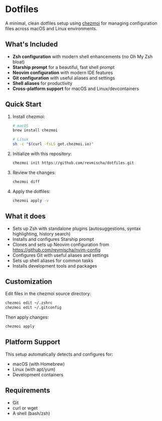 # Dotfiles

A minimal, clean dotfiles setup using [chezmoi](https://www.chezmoi.io/) for managing configuration files across macOS and Linux environments.

## What's Included

- **Zsh configuration** with modern shell enhancements (no Oh My Zsh bloat)
- **Starship prompt** for a beautiful, fast shell prompt
- **Neovim configuration** with modern IDE features
- **Git configuration** with useful aliases and settings
- **Shell aliases** for productivity
- **Cross-platform support** for macOS and Linux/devcontainers

## Quick Start

1. Install chezmoi:

   ```bash
   # macOS
   brew install chezmoi

   # Linux
   sh -c "$(curl -fsLS get.chezmoi.io)"
   ```

2. Initialize with this repository:

   ```bash
   chezmoi init https://github.com/revmischa/dotfiles.git
   ```

3. Review the changes:

   ```bash
   chezmoi diff
   ```

4. Apply the dotfiles:

   ```bash
   chezmoi apply -v
   ```

## What it does

- Sets up Zsh with standalone plugins (autosuggestions, syntax highlighting, history search)
- Installs and configures Starship prompt
- Clones and sets up Neovim configuration from https://github.com/revmischa/nvim-config
- Configures Git with useful aliases and settings
- Sets up shell aliases for common tasks
- Installs development tools and packages

## Customization

Edit files in the chezmoi source directory:

```bash
chezmoi edit ~/.zshrc
chezmoi edit ~/.gitconfig
```

Then apply changes:

```bash
chezmoi apply
```

## Platform Support

This setup automatically detects and configures for:

- macOS (with Homebrew)
- Linux (with apt/yum)
- Development containers

## Requirements

- Git
- curl or wget
- A shell (bash/zsh)
